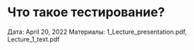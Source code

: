 # Что такое тестирование?

Дата: April 20, 2022
Материалы: 1_Lecture_presentation.pdf, Lecture_1_text.pdf
